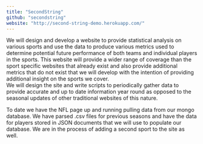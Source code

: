 ```yaml
---
title: "SecondString"
github: "secondstring"
website: "http://second-string-demo.herokuapp.com/"
---
```


We will design and develop a website to provide statistical analysis on various sports and use the data to produce various metrics used to determine potential future performance of both teams and individual players in the sports.  This website will provide a wider range of coverage than the sport specific websites that already exist and also provide additional metrics that do not exist that we will develop with the intention of providing additional insight on the sports we cover.  
	We will design the site and write scripts to periodically gather data to provide accurate and up to date information year round as opposed to the seasonal updates of other traditional websites of this nature.

To date we have the NFL page up and running pulling data from our mongo database.  We have parsed .csv files for previous seasons and have the data for players stored in JSON documents that we will use to populate our database.  We are in the process of adding a second sport to the site as well.
